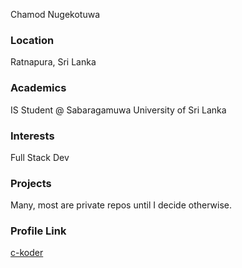 Chamod Nugekotuwa

### Location

Ratnapura, Sri Lanka

### Academics

IS Student @ Sabaragamuwa University of Sri Lanka

### Interests

Full Stack Dev

### Projects

Many, most are private repos until I decide otherwise.

### Profile Link

[c-koder](https://github.com/c-koder)
